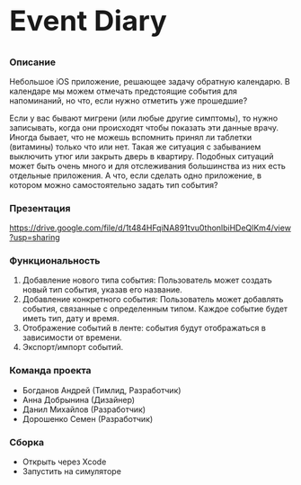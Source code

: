 <h1 style="font-size: 50px;">Event Diary</h1>

### Описание
Небольшое iOS приложение, решающее задачу обратную календарю. В календаре мы можем отмечать предстоящие события для напоминаний, но что, если нужно отметить уже прошедшие?

Если у вас бывают мигрени (или любые другие симптомы), то нужно записывать, когда они происходят чтобы показать эти данные врачу. Иногда бывает, 
что не можешь вспомнить принял ли таблетки (витамины) только что или нет. Такая же ситуация с забыванием выключить утюг или закрыть дверь в квартиру. 
Подобных ситуаций может быть очень много и для отслеживания большинства из них есть отдельные приложения. 
А что, если сделать одно приложение, в котором можно самостоятельно задать тип события? 

### Презентация
https://drive.google.com/file/d/1t484HFqiNA891tvu0thonlbiHDeQlKm4/view?usp=sharing

### Функциональность

1) Добавление нового типа события: Пользователь может создать новый тип события, указав его название.
2) Добавление конкретного события: Пользователь может добавлять события, связанные с определенным типом. Каждое событие будет иметь тип, дату и время.
3) Отображение событий в ленте: события будут отображаться в зависимости от времени.
4) Экспорт/импорт событий.

### Команда проекта
- Богданов Андрей (Тимлид, Разработчик)
- Анна Добрынина (Дизайнер)
- Данил Михайлов (Разработчик)
- Дорошенко Семен (Разработчик)

### Сборка
- Открыть через Xcode
- Запустить на симуляторе
